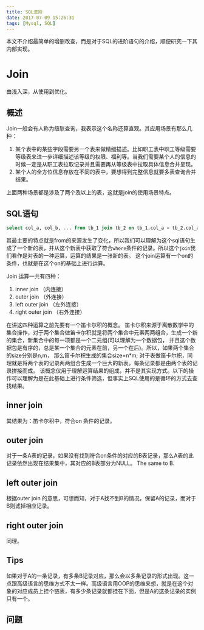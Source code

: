 ```yaml
---
title: SQL进阶
date: 2017-07-09 15:26:31
tags: [Mysql, SQL]
---
```


本文不介绍最简单的增删改查，而是对于SQL的进阶语句的介绍，顺便研究一下其内部实现。

# Join

由浅入深，从使用到优化。

## 概述
Join一般会有人称为级联查询，我表示这个名称还算直观。其应用场景有那么几种：

1. 某个表中的某些字段需要另一个表来做精细描述。比如职工表中职工等级需要等级表来进一步详细描述该等级的权限、福利等。当我们需要某个人的信息的时候一定是从职工表拉取记录并且需要再从等级表中拉取具体信息合并呈现。
2. 某个人的全方位信息存放在不同的表中，要想得到完整信息就要多表查询合并结果。

上面两种场景都是涉及了两个及以上的表，这就是join的使用场景特点。
## SQL语句
```sql
select col_a, col_b, ... from tb_1 join tb_2 on tb_1.col_a = tb_2.col_a where ... ;
```
其最主要的特点就是from的来源发生了变化，所以我们可以理解为这个sql语句生成了一个新的表，并从这个新表中获取了符合`where`条件的记录。所以这个`join`我们看作是对表的一种运算，运算的结果是一张新的表。
这个join运算有一个on的条件，也就是在这个on的基础上进行运算。

Join 运算一共有四种：
1. inner join （内连接）
2. outer join （外连接）
3. left outer join （左外连接）
4. right outer join （右外连接）

在讲这四种运算之前先要有一个笛卡尔积的概念。
笛卡尔积来源于离散数学中的集合操作，对于两个集合做笛卡尔积就是将两个集合中元素两两组合，生成一个新的集合，新集合中的每一项都是一个二元组(可以理解为一个数据包， 并且这个数据包是有序的，总是某一个集合的元素在前，另一个在后)。所以，如果两个集合的size分别是n,m， 那么笛卡尔积生成的集合size=n\*m;
对于表做笛卡尔积，同理就是将两个表的记录两两组合生成一个巨大的新表，每条记录都是由两个表的记录拼接而成。
该概念仅用于理解运算结果的组成，并不是其实现方式。以下的操作可以理解为是在此基础上进行条件筛选，但事实上SQL使用的是循环的方式去查找结果。

## inner join
其结果为：笛卡尔积中，符合on 条件的记录。

## outer join
对于一条A表的记录，如果没有找到符合on条件的对应的B表记录，那么A表的此记录依然出现在结果集中，其对应的B表部分为NULL。
The same to B.

## left outer join
根据outer join 的意思，可想而知，对于A找不到B的情况，保留A的记录，而对于B则滤掉相应记录。

## right outer join
同理。

## Tips
如果对于A的一条记录，有多条B记录对应，那么会以多条记录的形式出现。这一点跟高级语言的思维方式不太一样。高级语言用OOP的思维来想，就是在这个对象的对应成员上挂个链表，有多少条记录就都挂在下面，但是A的这条记录的实例只有一个。

## 问题

